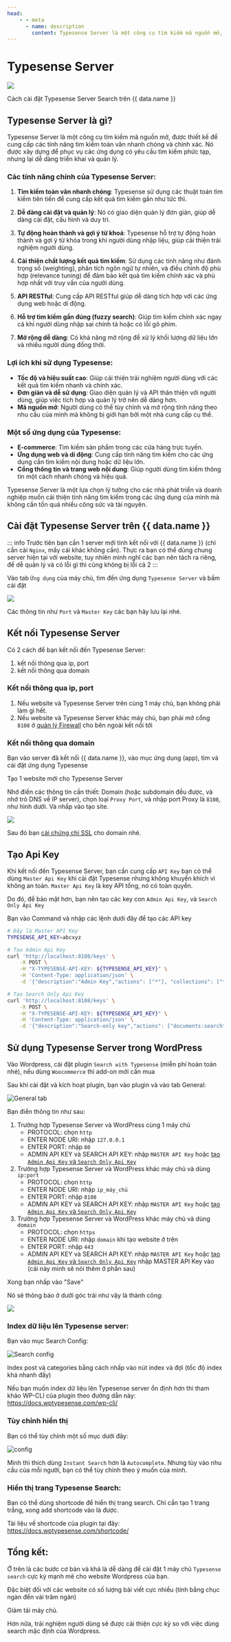 ```yaml
---
head:
    - - meta
      - name: description
        content: Typesense Server là một công cụ tìm kiếm mã nguồn mở, được thiết kế để cung cấp các tính năng tìm kiếm toàn văn nhanh chóng và chính xác
---
```


<script setup>
import { data } from '../../.vitepress/config.data.ts'
</script>

# Typesense Server

![](<../../images/docs/vi/server/typesense-server/Screenshot 2024-06-08 at 15.42.19.png>)

Cách cài đặt Typesense Server Search trên {{ data.name }}

## Typesense Server là gì?

Typesense Server là một công cụ tìm kiếm mã nguồn mở, được thiết kế để cung cấp các tính năng tìm kiếm toàn văn nhanh chóng và chính xác. Nó được xây dựng để phục vụ các ứng dụng có yêu cầu tìm kiếm phức tạp, nhưng lại dễ dàng triển khai và quản lý.

### Các tính năng chính của Typesense Server:

1. **Tìm kiếm toàn văn nhanh chóng**: Typesense sử dụng các thuật toán tìm kiếm tiên tiến để cung cấp kết quả tìm kiếm gần như tức thì.

2. **Dễ dàng cài đặt và quản lý**: Nó có giao diện quản lý đơn giản, giúp dễ dàng cài đặt, cấu hình và duy trì.

3. **Tự động hoàn thành và gợi ý từ khoá**: Typesense hỗ trợ tự động hoàn thành và gợi ý từ khóa trong khi người dùng nhập liệu, giúp cải thiện trải nghiệm người dùng.

4. **Cải thiện chất lượng kết quả tìm kiếm**: Sử dụng các tính năng như đánh trọng số (weighting), phân tích ngôn ngữ tự nhiên, và điều chỉnh độ phù hợp (relevance tuning) để đảm bảo kết quả tìm kiếm chính xác và phù hợp nhất với truy vấn của người dùng.

5. **API RESTful**: Cung cấp API RESTful giúp dễ dàng tích hợp với các ứng dụng web hoặc di động.

6. **Hỗ trợ tìm kiếm gần đúng (fuzzy search)**: Giúp tìm kiếm chính xác ngay cả khi người dùng nhập sai chính tả hoặc có lỗi gõ phím.

7. **Mở rộng dễ dàng**: Có khả năng mở rộng để xử lý khối lượng dữ liệu lớn và nhiều người dùng đồng thời.

### Lợi ích khi sử dụng Typesense:

-   **Tốc độ và hiệu suất cao**: Giúp cải thiện trải nghiệm người dùng với các kết quả tìm kiếm nhanh và chính xác.
-   **Đơn giản và dễ sử dụng**: Giao diện quản lý và API thân thiện với người dùng, giúp việc tích hợp và quản lý trở nên dễ dàng hơn.
-   **Mã nguồn mở**: Người dùng có thể tùy chỉnh và mở rộng tính năng theo nhu cầu của mình mà không bị giới hạn bởi một nhà cung cấp cụ thể.

### Một số ứng dụng của Typesense:

-   **E-commerce**: Tìm kiếm sản phẩm trong các cửa hàng trực tuyến.
-   **Ứng dụng web và di động**: Cung cấp tính năng tìm kiếm cho các ứng dụng cần tìm kiếm nội dung hoặc dữ liệu lớn.
-   **Cổng thông tin và trang web nội dung**: Giúp người dùng tìm kiếm thông tin một cách nhanh chóng và hiệu quả.

Typesense Server là một lựa chọn lý tưởng cho các nhà phát triển và doanh nghiệp muốn cải thiện tính năng tìm kiếm trong các ứng dụng của mình mà không cần tốn quá nhiều công sức và tài nguyên.

## Cài đặt Typesense Server trên {{ data.name }}

::: info
Trước tiên bạn cần 1 server mới tinh kết nối với {{ data.name }} (chỉ cần cài `Nginx`, mấy cái khác không cần). Thực ra bạn có thể dùng chung server hiện tại với website, tuy nhiên mình nghĩ các bạn nên tách ra riêng, để dễ quản lý và có lỗi gì thì cũng không bị lỗi cả 2
:::

Vào tab `Ứng dụng` của máy chủ, tìm đến ứng dụng `Typesense Server` và bấm cài đặt

![](<../../images/docs/vi/server/typesense-server/Screenshot 2024-06-08 at 15.18.59.png>)

Các thông tin như `Port` và `Master Key` các bạn hãy lưu lại nhé.

## Kết nối Typesense Server

Có 2 cách để bạn kết nối đến Typesense Server:

1. kết nối thông qua ip, port
2. kết nối thông qua domain

### Kết nối thông qua ip, port

1. Nếu website và Typesense Server trên cùng 1 máy chủ, bạn không phải làm gì hết.
2. Nếu website và Typesense Server khác máy chủ, bạn phải mở cổng `8108` ở [quản lý Firewall](firewall-rule.md) cho bên ngoài kết nối tới

### Kết nối thông qua domain

Bạn vào server đã kết nối {{ data.name }}, vào mục ứng dụng (app), tìm và cài đặt ứng dụng Typesense

Tạo 1 website mới cho Typesense Server

Nhớ điền các thông tin cần thiết: Domain (hoặc subdomain đều được, và nhớ trỏ DNS về IP server), chọn loại `Proxy Port`, và nhập port Proxy là `8108`, như hình dưới. Và nhấp vào tạo site.

![](../../images/docs/vi/server/typesense-server/image-3.png)

Sau đó bạn [cài chứng chỉ SSL](../site/ssl.md) cho domain nhé.

## Tạo Api Key

Khi kết nối đến Typesense Server, bạn cần cung cấp `API Key` bạn có thể dùng `Master Api Key` khi cài đặt Typesense nhưng không khuyến khích vì không an toàn. `Master Api Key` là key API tổng, nó có toàn quyền.

Do đó, để bảo mật hơn, bạn nên tạo các key con `Admin Api Key`, và `Search Only Api Key`

Bạn vào Command và nhập các lệnh dưới đây để tạo các API key

```bash
# Đây là Master API Key
TYPESENSE_API_KEY=abcxyz

# Tạo Admin Api Key
curl 'http://localhost:8108/keys' \
    -X POST \
    -H "X-TYPESENSE-API-KEY: ${TYPESENSE_API_KEY}" \
    -H 'Content-Type: application/json' \
    -d '{"description":"Admin Key","actions": ["*"], "collections": ["*"]}'

# Tạo Search Only Api Key
curl 'http://localhost:8108/keys' \
    -X POST \
    -H "X-TYPESENSE-API-KEY: ${TYPESENSE_API_KEY}" \
    -H 'Content-Type: application/json' \
    -d '{"description":"Search-only key","actions": ["documents:search"], "collections": ["nhập_vào_collection"]}'

```

## Sử dụng Typesense Server trong WordPress

Vào Wordpress, cài đặt plugin `Search with Typesense` (miễn phí hoàn toàn nhé), nếu dùng `Woocommerce` thì add-on mới cần mua

Sau khi cài đặt và kích hoạt plugin, bạn vào plugin và vào tab General:

![General tab](../../images/docs/vi/server/typesense-server/image.png)

Bạn điền thông tin như sau:

1. Trường hợp Typesense Server và WordPress cùng 1 máy chủ
    - PROTOCOL: chọn `http`
    - ENTER NODE URI: nhập `127.0.0.1`
    - ENTER PORT: nhập `80`
    - ADMIN API KEY và SEARCH API KEY: nhập `MASTER API Key` hoặc [tạo `Admin Api Key` và `Search Only Api Key`](#tao-api-key)
2. Trường hợp Typesense Server và WordPress khác máy chủ và dùng `ip:port`
    - PROTOCOL: chọn `http`
    - ENTER NODE URI: nhập `ip_máy_chủ`
    - ENTER PORT: nhập `8108`
    - ADMIN API KEY và SEARCH API KEY: nhập `MASTER API Key` hoặc [tạo `Admin Api Key` và `Search Only Api Key`](#tao-api-key)
3. Trường hợp Typesense Server và WordPress khác máy chủ và dùng `domain`
    - PROTOCOL: chọn `https`
    - ENTER NODE URI: nhập `domain` khi tạo website ở trên
    - ENTER PORT: nhập `443`
    - ADMIN API KEY và SEARCH API KEY: nhập `MASTER API Key` hoặc [tạo `Admin Api Key` và `Search Only Api Key`](#tao-api-key)
      nhập MASTER API Key vào (cái này mình sẽ nói thêm ở phần sau)

Xong bạn nhấp vào "Save"

Nó sẽ thông báo ở dưới góc trái như vậy là thành công:

![](../../images/docs/vi/server/typesense-server/image-5.png)

### Index dữ liệu lên Typesense server:

Bạn vào mục Search Config:

![Search config](../../images/docs/vi/server/typesense-server/image-7.png)

Index post và categories bằng cách nhấp vào nút index và đợi (tốc độ index khá nhanh đấy)

Nếu bạn muốn index dữ liệu lên Typesense server ổn định hơn thì tham khảo WP-CLI của plugin theo đường dẫn này: https://docs.wptypesense.com/wp-cli/

### Tùy chỉnh hiển thị

Bạn có thể tùy chỉnh một số mục dưới đây:

![config](../../images/docs/vi/server/typesense-server/image-8.png)

Mình thì thích dùng `Instant Search` hơn là `Autocomplete`. Nhưng tùy vào nhu cầu của mỗi người, bạn có thể tùy chỉnh theo ý muốn của mình.

### Hiển thị trang Typesense Search:

Bạn có thể dùng shortcode để hiển thị trang search. Chỉ cần tạo 1 trang trắng, xong add shortcode vào là được.

Tài liệu về shortcode của plugin tại đây: https://docs.wptypesense.com/shortcode/

## Tổng kết:

Ở trên là các bước cơ bản và khá là dễ dàng để cài đặt 1 máy chủ `Typesense search` cực kỳ mạnh mẽ cho website Wordpress của bạn.

Đặc biệt đối với các website có số lượng bài viết cực nhiều (tính bằng chục ngàn đến vài trăm ngàn)

Giảm tải máy chủ.

Hơn nữa, trải nghiệm người dùng sẽ được cải thiện cực kỳ so với việc dùng search mặc định của Wordpress.

